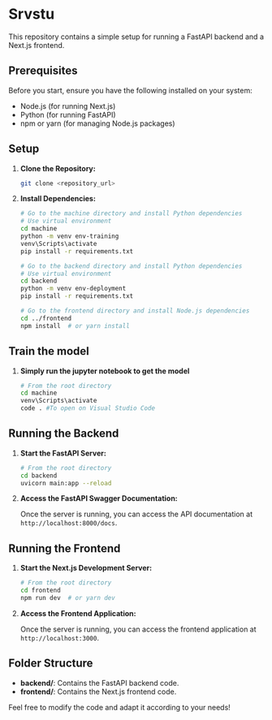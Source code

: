 # Srvstu

This repository contains a simple setup for running a FastAPI backend and a Next.js frontend. 

## Prerequisites

Before you start, ensure you have the following installed on your system:
- Node.js (for running Next.js)
- Python (for running FastAPI)
- npm or yarn (for managing Node.js packages)

## Setup

1. **Clone the Repository:**

    ```bash
    git clone <repository_url>
    ```

2. **Install Dependencies:**

    ```bash
    # Go to the machine directory and install Python dependencies
    # Use virtual environment 
    cd machine
    python -m venv env-training
    venv\Scripts\activate
    pip install -r requirements.txt
    
    # Go to the backend directory and install Python dependencies
    # Use virtual environment 
    cd backend
    python -m venv env-deployment
    pip install -r requirements.txt

    # Go to the frontend directory and install Node.js dependencies
    cd ../frontend
    npm install  # or yarn install
    ```

## Train the model

1. **Simply run the jupyter notebook to get the model**
     ```bash
    # From the root directory
    cd machine
    venv\Scripts\activate
    code . #To open on Visual Studio Code
    ```
     
## Running the Backend

1. **Start the FastAPI Server:**

    ```bash
    # From the root directory
    cd backend
    uvicorn main:app --reload
    ```

2. **Access the FastAPI Swagger Documentation:**

    Once the server is running, you can access the API documentation at `http://localhost:8000/docs`.

## Running the Frontend

1. **Start the Next.js Development Server:**

    ```bash
    # From the root directory
    cd frontend
    npm run dev  # or yarn dev
    ```

2. **Access the Frontend Application:**

    Once the server is running, you can access the frontend application at `http://localhost:3000`.

## Folder Structure

- **backend/**: Contains the FastAPI backend code.
- **frontend/**: Contains the Next.js frontend code.

Feel free to modify the code and adapt it according to your needs!
